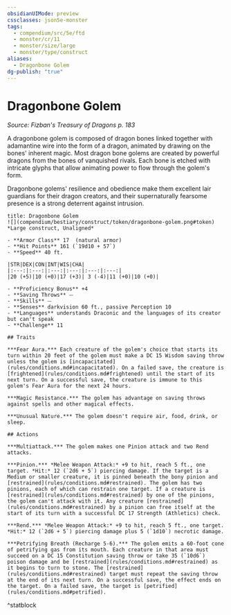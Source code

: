 ```yaml
---
obsidianUIMode: preview
cssclasses: json5e-monster
tags:
  - compendium/src/5e/ftd
  - monster/cr/11
  - monster/size/large
  - monster/type/construct
aliases:
  - Dragonbone Golem
dg-publish: "true"
---
```

# Dragonbone Golem
*Source: Fizban's Treasury of Dragons p. 183*  

A dragonbone golem is composed of dragon bones linked together with adamantine wire into the form of a dragon, animated by drawing on the bones' inherent magic. Most dragon bone golems are created by powerful dragons from the bones of vanquished rivals. Each bone is etched with intricate glyphs that allow animating power to flow through the golem's form.

Dragonbone golems' resilience and obedience make them excellent lair guardians for their dragon creators, and their supernaturally fearsome presence is a strong deterrent against intrusion.

```ad-statblock
title: Dragonbone Golem
![](compendium/bestiary/construct/token/dragonbone-golem.png#token)
*Large construct, Unaligned*

- **Armor Class** 17  (natural armor)
- **Hit Points** 161 (`19d10 + 57`)
- **Speed** 40 ft.

|STR|DEX|CON|INT|WIS|CHA|
|:---:|:---:|:---:|:---:|:---:|:---:|
|20 (+5)|10 (+0)|17 (+3)| 3 (-4)|11 (+0)|10 (+0)|

- **Proficiency Bonus** +4
- **Saving Throws** ⏤
- **Skills** ⏤
- **Senses** darkvision 60 ft., passive Perception 10
- **Languages** understands Draconic and the languages of its creator but can't speak
- **Challenge** 11

## Traits

***Fear Aura.*** Each creature of the golem's choice that starts its turn within 20 feet of the golem must make a DC 15 Wisdom saving throw unless the golem is [incapacitated](rules/conditions.md#incapacitated). On a failed save, the creature is [frightened](rules/conditions.md#frightened) until the start of its next turn. On a successful save, the creature is immune to this golem's Fear Aura for the next 24 hours.

***Magic Resistance.*** The golem has advantage on saving throws against spells and other magical effects.

***Unusual Nature.*** The golem doesn't require air, food, drink, or sleep.

## Actions

***Multiattack.*** The golem makes one Pinion attack and two Rend attacks.

***Pinion.*** *Melee Weapon Attack:* +9 to hit, reach 5 ft., one target. *Hit:* 12 (`2d6 + 5`) piercing damage. If the target is a Medium or smaller creature, it is pinned beneath the bony pinion and [restrained](rules/conditions.md#restrained). The golem has two pinions, each of which can restrain one target. If a creature is [restrained](rules/conditions.md#restrained) by one of the pinions, the golem can't attack with it. Any creature [restrained](rules/conditions.md#restrained) by a pinion can free itself at the start of its turn with a successful DC 17 Strength (Athletics) check.

***Rend.*** *Melee Weapon Attack:* +9 to hit, reach 5 ft., one target. *Hit:* 12 (`2d6 + 5`) piercing damage plus 5 (`1d10`) necrotic damage.

***Petrifying Breath (Recharge 5-6).*** The golem emits a 60-foot cone of petrifying gas from its mouth. Each creature in that area must succeed on a DC 15 Constitution saving throw or take 35 (`10d6`) poison damage and be [restrained](rules/conditions.md#restrained) as it begins to turn to stone. The [restrained](rules/conditions.md#restrained) target must repeat the saving throw at the end of its next turn. On a successful save, the effect ends on the target. On a failed save, the target is [petrified](rules/conditions.md#petrified).
```
^statblock